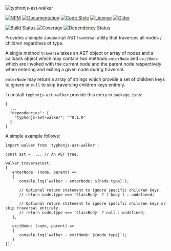 ![typhonjs-ast-walker](https://i.imgur.com/V3yiAPo.png)

[![NPM](https://img.shields.io/npm/v/typhonjs-ast-walker.svg?label=npm)](https://www.npmjs.com/package/typhonjs-ast-walker)
[![Documentation](http://docs.typhonjs.io/typhonjs-node-ast/typhonjs-ast-walker/badge.svg)](http://docs.typhonjs.io/typhonjs-node-ast/typhonjs-ast-walker/)
[![Code Style](https://img.shields.io/badge/code%20style-allman-yellowgreen.svg?style=flat)](https://en.wikipedia.org/wiki/Indent_style#Allman_style)
[![License](https://img.shields.io/badge/license-MPLv2-yellowgreen.svg?style=flat)](https://github.com/typhonjs-node-ast/typhonjs-ast-walker/blob/master/LICENSE)
[![Gitter](https://img.shields.io/gitter/room/typhonjs/TyphonJS.svg)](https://gitter.im/typhonjs/TyphonJS)

[![Build Status](https://travis-ci.org/typhonjs-node-ast/typhonjs-ast-walker.svg?branch=master)](https://travis-ci.org/typhonjs-node-ast/typhonjs-ast-walker)
[![Coverage](https://img.shields.io/codecov/c/github/typhonjs-node-ast/typhonjs-ast-walker.svg)](https://codecov.io/github/typhonjs-node-ast/typhonjs-ast-walker)
[![Dependency Status](https://www.versioneye.com/user/projects/5752aa747757a0004a1dddb7/badge.svg?style=flat)](https://www.versioneye.com/user/projects/5752aa747757a0004a1dddb7)

Provides a simple Javascript AST traversal utility that traverses all nodes / children regardless of type.

A single method `traverse` takes an AST object or array of nodes and a callback object which may contain two methods `enterNode` and `exitNode` which are invoked with the current node and the parent node respectively when entering and exiting a given node during traversal.

`enterNode` may return a array of strings which provide a set of children keys to ignore or `null` to skip traversing children keys entirely.

To install `typhonjs-ast-walker` provide this entry in `package.json`:
```
{
  ...
  "dependencies": {
    "typhonjs-ast-walker": "^0.1.0"
  }
}
```  

A simple example follows:
```
import walker from 'typhonjs-ast-walker';

const ast = .... // An AST tree.

walker.traverse(ast,
{
   enterNode: (node, parent) =>
   {
      console.log(`walker - enterNode: ${node.type}`);

      // Optional return statement to ignore specific children keys.
      // return node.type === 'ClassBody' ? ['body'] : undefined;

      // Optional return statement to ignore specific children keys or skip traversal entirely.
      // return node.type === 'ClassBody' ? null : undefined;
   },
   
   exitNode: (node, parent) =>
   {
      console.log(`walker - exitNode: ${node.type}`);
   }
});
 
```

